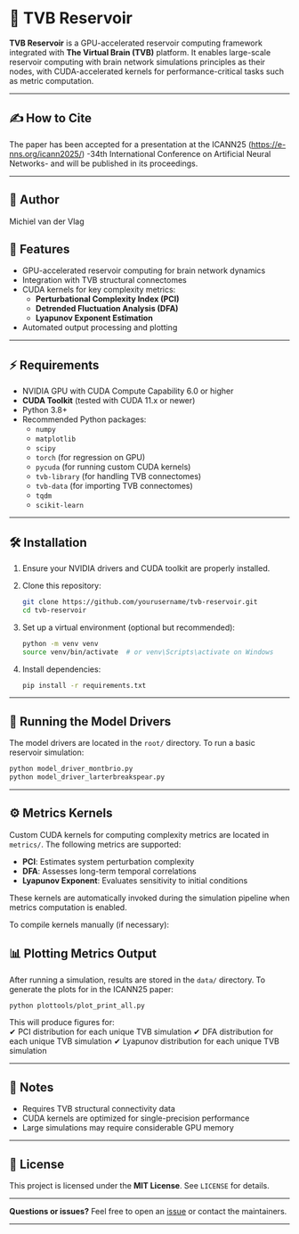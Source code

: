 
# 🧠 TVB Reservoir

**TVB Reservoir** is a GPU-accelerated reservoir computing framework integrated with **The Virtual Brain (TVB)** platform. 
It enables large-scale reservoir computing with brain network simulations principles as their nodes, 
with CUDA-accelerated kernels for performance-critical tasks such as metric computation.

---

## ✍️ How to Cite

The paper has been accepted for a presentation at the ICANN25 (https://e-nns.org/icann2025/) -34th International Conference on Artificial Neural Networks-
and will be published in its proceedings.

---

## 👤 Author

Michiel van der Vlag

## 🚀 Features

- GPU-accelerated reservoir computing for brain network dynamics  
- Integration with TVB structural connectomes  
- CUDA kernels for key complexity metrics:  
  - **Perturbational Complexity Index (PCI)**  
  - **Detrended Fluctuation Analysis (DFA)**  
  - **Lyapunov Exponent Estimation**  
- Automated output processing and plotting  

---

## ⚡ Requirements

- NVIDIA GPU with CUDA Compute Capability 6.0 or higher  
- **CUDA Toolkit** (tested with CUDA 11.x or newer)  
- Python 3.8+  
- Recommended Python packages:  
  - `numpy`  
  - `matplotlib`  
  - `scipy`  
  - `torch` (for regression on GPU)  
  - `pycuda` (for running custom CUDA kernels)  
  - `tvb-library` (for handling TVB connectomes)  
  - `tvb-data` (for importing TVB connectomes)  
  - `tqdm` 
  - `scikit-learn` 

---

## 🛠 Installation

1. Ensure your NVIDIA drivers and CUDA toolkit are properly installed.  
2. Clone this repository:  

   ```bash
   git clone https://github.com/yourusername/tvb-reservoir.git
   cd tvb-reservoir
   ```  
3. Set up a virtual environment (optional but recommended):  

   ```bash
   python -m venv venv
   source venv/bin/activate  # or venv\Scripts\activate on Windows
   ```  
4. Install dependencies:  

   ```bash
   pip install -r requirements.txt
   ```  

---

## 🧩 Running the Model Drivers

The model drivers are located in the `root/` directory. To run a basic reservoir simulation:

```bash
python model_driver_montbrio.py 
python model_driver_larterbreakspear.py
```

---

## ⚙️ Metrics Kernels

Custom CUDA kernels for computing complexity metrics are located in `metrics/`. The following metrics are supported:

- **PCI**: Estimates system perturbation complexity  
- **DFA**: Assesses long-term temporal correlations  
- **Lyapunov Exponent**: Evaluates sensitivity to initial conditions  

These kernels are automatically invoked during the simulation pipeline when metrics computation is enabled.

To compile kernels manually (if necessary):

## 📊 Plotting Metrics Output

After running a simulation, results are stored in the `data/` directory. To generate the plots for in the ICANN25 paper:

```bash
python plottools/plot_print_all.py 
```

This will produce figures for:  
✔ PCI distribution for each unique TVB simulation
✔ DFA distribution for each unique TVB simulation
✔ Lyapunov distribution for each unique TVB simulation

---

## 📝 Notes

- Requires TVB structural connectivity data  
- CUDA kernels are optimized for single-precision performance  
- Large simulations may require considerable GPU memory  

---


## 🤝 License

This project is licensed under the **MIT License**. See `LICENSE` for details.

---

**Questions or issues?** Feel free to open an [issue](https://github.com/yourusername/tvb-reservoir/issues) or contact the maintainers.

---